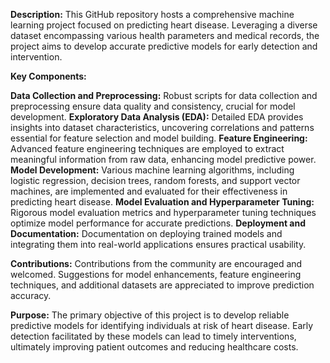 **Description:**
This GitHub repository hosts a comprehensive machine learning project focused on predicting heart disease. Leveraging a diverse dataset encompassing various health parameters and medical records, the project aims to develop accurate predictive models for early detection and intervention.

**Key Components:**

**Data Collection and Preprocessing:** Robust scripts for data collection and preprocessing ensure data quality and consistency, crucial for model development.
**Exploratory Data Analysis (EDA):** Detailed EDA provides insights into dataset characteristics, uncovering correlations and patterns essential for feature selection and model building.
**Feature Engineering:** Advanced feature engineering techniques are employed to extract meaningful information from raw data, enhancing model predictive power.
**Model Development:** Various machine learning algorithms, including logistic regression, decision trees, random forests, and support vector machines, are implemented and evaluated for their effectiveness in predicting heart disease.
**Model Evaluation and Hyperparameter Tuning:** Rigorous model evaluation metrics and hyperparameter tuning techniques optimize model performance for accurate predictions.
**Deployment and Documentation:** Documentation on deploying trained models and integrating them into real-world applications ensures practical usability.

**Contributions:**
Contributions from the community are encouraged and welcomed. Suggestions for model enhancements, feature engineering techniques, and additional datasets are appreciated to improve prediction accuracy.

**Purpose:**
The primary objective of this project is to develop reliable predictive models for identifying individuals at risk of heart disease. Early detection facilitated by these models can lead to timely interventions, ultimately improving patient outcomes and reducing healthcare costs.

